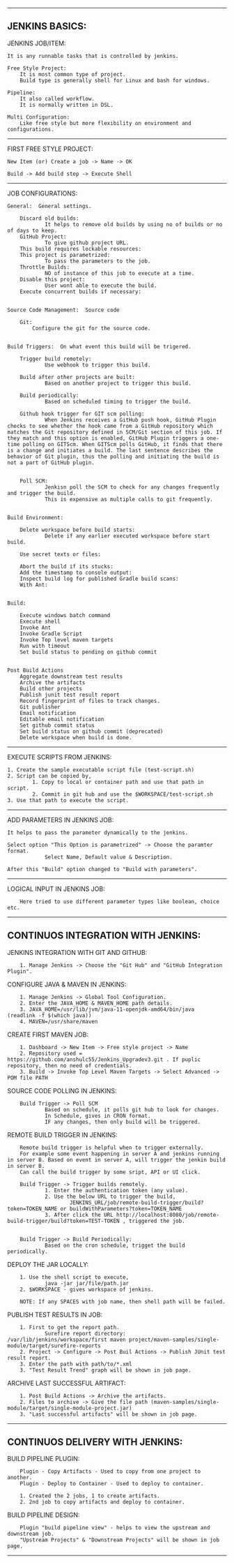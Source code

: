 
---------------------------------------------------------------------------------------------------------
JENKINS BASICS: 
---------------------------------------------------------------------------------------------------------

JENKINS JOB/ITEM: 

    It is any runnable tasks that is controlled by jenkins. 

    Free Style Project: 
        It is most common type of project. 
        Build type is generally shell for Linux and bash for windows. 
    
    Pipeline: 
        It also called workflow. 
        It is normally written in DSL. 
    
    Multi Configuration: 
        Like free style but more flexibility on environment and configurations. 

---------------------------------------------------------------------------------------------------------

FIRST FREE STYLE PROJECT: 


    New Item (or) Create a job -> Name -> OK 

    Build -> Add build step -> Execute Shell 

---------------------------------------------------------------------------------------------------------

JOB CONFIGURATIONS: 


    General:  General settings. 

        Discard old builds: 
                It helps to remove old builds by using no of builds or no of days to keep.
        GitHub Project:
                To give github project URL. 
        This build requires lockable resources: 
        This project is parametrized: 
                To pass the parameters to the job. 
        Throttle Builds: 
                NO of instance of this job to execute at a time. 
        Disable this project: 
                User wont able to execute the build. 
        Execute concurrent builds if necessary: 


    Source Code Management:  Source code

        Git: 
            Configure the git for the source code. 


    Build Triggers:  On what event this build will be trigered. 

        Trigger build remotely: 
                Use webhook to trigger this build.

        Build after other projects are built:
                Based on another project to trigger this build. 

        Build periodically:
                Based on scheduled timing to trigger the build. 

        Github hook trigger for GIT scm polling: 
                When Jenkins receives a GitHub push hook, GitHub Plugin checks to see whether the hook came from a GitHub repository which matches the Git repository defined in SCM/Git section of this job. If they match and this option is enabled, GitHub Plugin triggers a one-time polling on GITScm. When GITScm polls GitHub, it finds that there is a change and initiates a build. The last sentence describes the behavior of Git plugin, thus the polling and initiating the build is not a part of GitHub plugin.


        Poll SCM:
                Jenkisn poll the SCM to check for any changes frequently and trigger the build.
                This is expensive as multiple calls to git frequently. 


    Build Environment: 

        Delete workspace before build starts: 
                Delete if any earlier executed workspace before start build. 

        Use secret texts or files: 

        Abort the build if its stucks: 
        Add the timestamp to console output:
        Inspect build log for published Gradle build scans:
        With Ant: 


    Build: 

        Execute windows batch command 
        Execute shell 
        Invoke Ant 
        Invoke Gradle Script 
        Invoke Top level maven targets 
        Run with timeout 
        Set build status to pending on github commit 


    Post Build Actions 
        Aggregate downstream test results 
        Archive the artifacts 
        Build other projects 
        Publish junit test result report
        Record fingerprint of files to track changes.
        Git publisher
        Email notification
        Editable email notification
        Set github commit status 
        Set build status on github commit (deprecated)
        Delete workspace when build is done.


---------------------------------------------------------------------------------------------------------

EXECUTE SCRIPTS FROM JENKINS:


    1. Create the sample executable script file (test-script.sh)
    2. Script can be copied by,
            1. Copy to local or container path and use that path in script. 
            2. Commit in git hub and use the $WORKSPACE/test-script.sh 
    3. Use that path to execute the script.


---------------------------------------------------------------------------------------------------------

ADD PARAMETERS IN JENKINS JOB: 

    It helps to pass the parameter dynamically to the jenkins. 

    Select option "This Option is parametrized" -> Choose the paramter format. 
                Select Name, Default value & Description. 
    
    After this "Build" option changed to "Build with parameters".

---------------------------------------------------------------------------------------------------------

LOGICAL INPUT IN JENKINS JOB:

        Here tried to use different parameter types like boolean, choice etc. 


---------------------------------------------------------------------------------------------------------
CONTINUOS INTEGRATION WITH JENKINS: 
---------------------------------------------------------------------------------------------------------

JENKINS INTEGRATION WITH GIT AND GITHUB: 

        1. Manage Jenkins -> Choose the "Git Hub" and "GitHub Integration Plugin".
        

CONFIGURE JAVA & MAVEN IN JENKINS: 

        1. Manage Jenkins -> Global Tool Configuration. 
        2. Enter the JAVA_HOME & MAVEN_HOME path details. 
        3. JAVA_HOME=/usr/lib/jvm/java-11-openjdk-amd64/bin/java  (readlink -f $(which java))
        4. MAVEN=/usr/share/maven


CREATE FIRST MAVEN JOB: 

        1. Dashboard -> New Item -> Free style project -> Name 
        2. Repository used = https://github.com/anshulc55/Jenkins_Upgradev3.git . If puplic repository, then no need of credentials. 
        3. Build -> Invoke Top Level Maven Targets -> Select Advanced -> POM file PATH


SOURCE CODE POLLING IN JENKINS: 

        Build Trigger -> Poll SCM 
                Based on schedule, it polls git hub to look for changes. 
                In Schedule, gives in CRON format.
                IF any changes, then only build will be triggered. 


REMOTE BUILD TRIGGER IN JENKINS:

        Remote build trigger is helpful when to trigger externally. 
        For example some event happening in server A and jenkins running in server B. Based on event in server A, will trigger the jenkin build in server B. 
        Can call the build trigger by some sript, API or UI click.

        Build Trigger -> Trigger builds remotely. 
                1. Enter the authentication token (any value).
                2. Use the below URL to trigger the build, 
                        JENKINS_URL/job/remote-build-trigger/build?token=TOKEN_NAME or buildWithParameters?token=TOKEN_NAME
                3. After click the URL http://localhost:8080/job/remote-build-trigger/build?token=TEST-TOKEN , triggered the job.
        

        Build Trigger -> Build Periodically: 
                Based on the cron schedule, trigget the build periodically. 


DEPLOY THE JAR LOCALLY: 

        1. Use the shell script to execute,
                java -jar jar/file/path.jar 
        2. $WORKSPACE - gives workspace of jenkins. 

        NOTE: If any SPACES with job name, then shell path will be failed. 


PUBLISH TEST RESULTS IN JOB: 

        1. First to get the report path. 
                Surefire report directory: /var/lib/jenkins/workspace/first maven project/maven-samples/single-module/target/surefire-reports
        2. Project -> Configure -> Post Buil Actions -> Publish JUnit test result report.
        3. Enter the path with path/to/*.xml
        3. "Test Result Trend" graph will be shown in job page. 


ARCHIVE LAST SUCCESSFUL ARTIFACT: 

        1. Post Build Actions -> Archive the artifacts.
        2. Files to archive -> Give the file path (maven-samples/single-module/target/single-module-project.jar)
        3. "Last successful artifacts" will be shown in job page. 


---------------------------------------------------------------------------------------------------------
CONTINUOS DELIVERY WITH JENKINS: 
---------------------------------------------------------------------------------------------------------

BUILD PIPELINE PLUGIN: 

        Plugin - Copy Artifacts - Used to copy from one project to another. 
        Plugin - Deploy to Container - Used to deploy to container. 

        1. Created the 2 jobs, 1 to create artifacts. 
        2. 2nd job to copy artifacts and deploy to container. 

BUILD PIPELINE DESIGN: 

        Plugin "build pipeline view" - helps to view the upstream and downstream job.
        "Upstream Projects" & "Downstream Projects" will be shown in job page.

---------------------------------------------------------------------------------------------------------        




